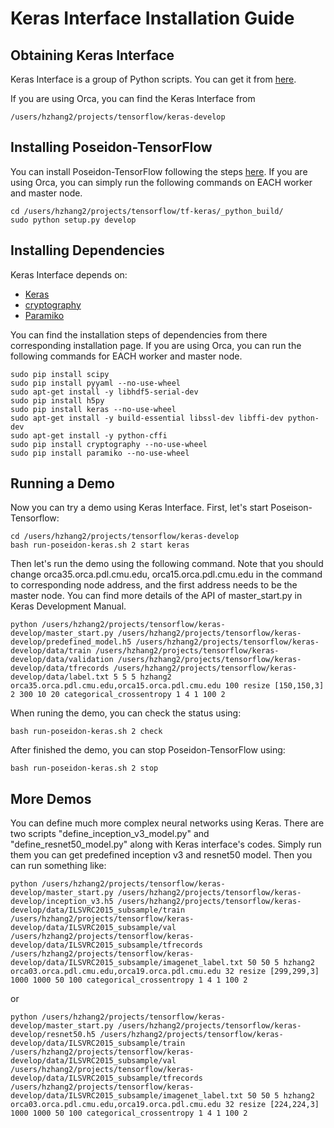 # Keras Interface Installation Guide

## Obtaining Keras Interface

Keras Interface is a group of Python scripts. You can get it from [here](https://github.com/Hwhitetooth/Poseidon-TensorFlow/tree/d0.10-keras/keras-develop).

If you are using Orca, you can find the Keras Interface from
```
/users/hzhang2/projects/tensorflow/keras-develop
```

## Installing Poseidon-TensorFlow

You can install Poseidon-TensorFlow following the steps [here](https://github.com/petuum/poseidon-doc/blob/master/docs/installation.md). If you are using Orca, you can simply run the following commands on EACH worker and master node.

```
cd /users/hzhang2/projects/tensorflow/tf-keras/_python_build/
sudo python setup.py develop
```

## Installing Dependencies

Keras Interface depends on:

  - [Keras](https://keras.io/#installation)
  - [cryptography](https://cryptography.io/en/latest/installation/)
  - [Paramiko](http://www.paramiko.org/installing.html)

You can find the installation steps of dependencies from there corresponding installation page. If you are using Orca, you can run the following commands for EACH worker and master node. 

```
sudo pip install scipy
sudo pip install pyyaml --no-use-wheel
sudo apt-get install -y libhdf5-serial-dev
sudo pip install h5py
sudo pip install keras --no-use-wheel
sudo apt-get install -y build-essential libssl-dev libffi-dev python-dev
sudo apt-get install -y python-cffi
sudo pip install cryptography --no-use-wheel
sudo pip install paramiko --no-use-wheel
```

## Running a Demo

Now you can try a demo using Keras Interface. First, let's start Poseison-Tensorflow:

```
cd /users/hzhang2/projects/tensorflow/keras-develop
bash run-poseidon-keras.sh 2 start keras
```

Then let's run the demo using the following command. Note that you should change orca35.orca.pdl.cmu.edu, orca15.orca.pdl.cmu.edu in the command to corresponding node address, and the first address needs to be the master node. You can find more details of the API of master_start.py in Keras Development Manual.


```
python /users/hzhang2/projects/tensorflow/keras-develop/master_start.py /users/hzhang2/projects/tensorflow/keras-develop/predefined_model.h5 /users/hzhang2/projects/tensorflow/keras-develop/data/train /users/hzhang2/projects/tensorflow/keras-develop/data/validation /users/hzhang2/projects/tensorflow/keras-develop/data/tfrecords /users/hzhang2/projects/tensorflow/keras-develop/data/label.txt 5 5 5 hzhang2 orca35.orca.pdl.cmu.edu,orca15.orca.pdl.cmu.edu 100 resize [150,150,3] 2 300 10 20 categorical_crossentropy 1 4 1 100 2
```

When runing the demo, you can check the status using:

```
bash run-poseidon-keras.sh 2 check
```

After finished the demo, you can stop Poseidon-TensorFlow using:

```
bash run-poseidon-keras.sh 2 stop
```

## More Demos

You can define much more complex neural networks using Keras. There are two scripts "define_inception_v3_model.py" and "define_resnet50_model.py" along with Keras interface's codes. Simply run them you can get predefined inception v3 and resnet50 model. Then you can run something like:

```
python /users/hzhang2/projects/tensorflow/keras-develop/master_start.py /users/hzhang2/projects/tensorflow/keras-develop/inception_v3.h5 /users/hzhang2/projects/tensorflow/keras-develop/data/ILSVRC2015_subsample/train /users/hzhang2/projects/tensorflow/keras-develop/data/ILSVRC2015_subsample/val /users/hzhang2/projects/tensorflow/keras-develop/data/ILSVRC2015_subsample/tfrecords /users/hzhang2/projects/tensorflow/keras-develop/data/ILSVRC2015_subsample/imagenet_label.txt 50 50 5 hzhang2 orca03.orca.pdl.cmu.edu,orca19.orca.pdl.cmu.edu 32 resize [299,299,3] 1000 1000 50 100 categorical_crossentropy 1 4 1 100 2
```

or

```
python /users/hzhang2/projects/tensorflow/keras-develop/master_start.py /users/hzhang2/projects/tensorflow/keras-develop/resnet50.h5 /users/hzhang2/projects/tensorflow/keras-develop/data/ILSVRC2015_subsample/train /users/hzhang2/projects/tensorflow/keras-develop/data/ILSVRC2015_subsample/val /users/hzhang2/projects/tensorflow/keras-develop/data/ILSVRC2015_subsample/tfrecords /users/hzhang2/projects/tensorflow/keras-develop/data/ILSVRC2015_subsample/imagenet_label.txt 50 50 5 hzhang2 orca03.orca.pdl.cmu.edu,orca19.orca.pdl.cmu.edu 32 resize [224,224,3] 1000 1000 50 100 categorical_crossentropy 1 4 1 100 2
```
